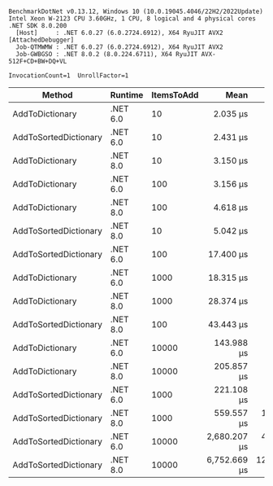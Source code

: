 ```

BenchmarkDotNet v0.13.12, Windows 10 (10.0.19045.4046/22H2/2022Update)
Intel Xeon W-2123 CPU 3.60GHz, 1 CPU, 8 logical and 4 physical cores
.NET SDK 8.0.200
  [Host]     : .NET 6.0.27 (6.0.2724.6912), X64 RyuJIT AVX2 [AttachedDebugger]
  Job-QTMWMW : .NET 6.0.27 (6.0.2724.6912), X64 RyuJIT AVX2
  Job-GWBGSO : .NET 8.0.2 (8.0.224.6711), X64 RyuJIT AVX-512F+CD+BW+DQ+VL

InvocationCount=1  UnrollFactor=1  

```
| Method                | Runtime  | ItemsToAdd | Mean         | Error       | StdDev      | Median       | Rank | Allocated |
|---------------------- |--------- |----------- |-------------:|------------:|------------:|-------------:|-----:|----------:|
| AddToDictionary       | .NET 6.0 | 10         |     2.035 μs |   0.0833 μs |   0.2335 μs |     2.000 μs |    1 |   1.21 KB |
| AddToSortedDictionary | .NET 6.0 | 10         |     2.431 μs |   0.0524 μs |   0.1035 μs |     2.400 μs |    2 |      1 KB |
| AddToDictionary       | .NET 8.0 | 10         |     3.150 μs |   0.1124 μs |   0.3059 μs |     3.100 μs |    3 |   1.07 KB |
| AddToDictionary       | .NET 6.0 | 100        |     3.156 μs |   0.0664 μs |   0.1678 μs |     3.100 μs |    3 |   7.67 KB |
| AddToDictionary       | .NET 8.0 | 100        |     4.618 μs |   0.0950 μs |   0.1362 μs |     4.600 μs |    4 |   7.53 KB |
| AddToSortedDictionary | .NET 8.0 | 10         |     5.042 μs |   0.0996 μs |   0.1966 μs |     5.000 μs |    5 |   1.09 KB |
| AddToSortedDictionary | .NET 6.0 | 100        |    17.400 μs |   0.1595 μs |   0.1414 μs |    17.400 μs |    6 |   5.22 KB |
| AddToDictionary       | .NET 6.0 | 1000       |    18.315 μs |   0.3678 μs |   0.6442 μs |    18.100 μs |    7 |  71.91 KB |
| AddToDictionary       | .NET 8.0 | 1000       |    28.374 μs |   1.8796 μs |   5.4232 μs |    25.600 μs |    8 |  71.77 KB |
| AddToSortedDictionary | .NET 8.0 | 100        |    43.443 μs |   0.8678 μs |   1.8113 μs |    42.800 μs |    9 |   7.42 KB |
| AddToDictionary       | .NET 6.0 | 10000      |   143.988 μs |   2.7372 μs |   2.8109 μs |   142.800 μs |   10 | 657.74 KB |
| AddToDictionary       | .NET 8.0 | 10000      |   205.857 μs |   2.2707 μs |   2.0129 μs |   205.750 μs |   11 |  657.6 KB |
| AddToSortedDictionary | .NET 6.0 | 1000       |   221.108 μs |   1.0997 μs |   0.8586 μs |   220.650 μs |   12 |  47.41 KB |
| AddToSortedDictionary | .NET 8.0 | 1000       |   559.557 μs |  10.3123 μs |   9.1416 μs |   555.550 μs |   13 |  70.68 KB |
| AddToSortedDictionary | .NET 6.0 | 10000      | 2,680.207 μs |  41.2491 μs |  38.5844 μs | 2,676.200 μs |   14 | 469.28 KB |
| AddToSortedDictionary | .NET 8.0 | 10000      | 6,752.669 μs | 124.4864 μs | 103.9518 μs | 6,756.100 μs |   15 | 492.55 KB |
